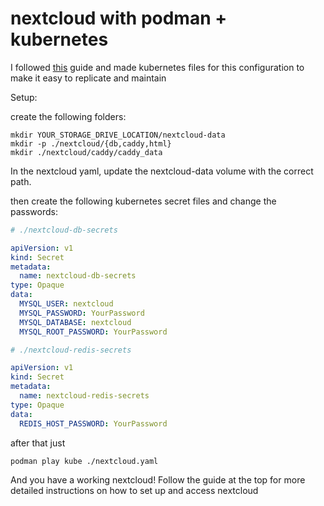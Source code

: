 # nextcloud with podman + kubernetes

I followed [this](https://help.nextcloud.com/t/tutorial-for-running-nextcloud-in-rootless-podman-with-mariadb-redis-caddy-webserver-all-behind-a-caddy-reverse-proxy/159216) guide and made kubernetes files for this configuration to make it easy to replicate and maintain

Setup:

create the following folders:
```shell
mkdir YOUR_STORAGE_DRIVE_LOCATION/nextcloud-data
mkdir -p ./nextcloud/{db,caddy,html}
mkdir ./nextcloud/caddy/caddy_data
```

In the nextcloud yaml, update the nextcloud-data volume with the correct path.

then create the following kubernetes secret files and change the passwords:

```yaml
# ./nextcloud-db-secrets

apiVersion: v1
kind: Secret
metadata:
  name: nextcloud-db-secrets
type: Opaque
data:
  MYSQL_USER: nextcloud
  MYSQL_PASSWORD: YourPassword
  MYSQL_DATABASE: nextcloud
  MYSQL_ROOT_PASSWORD: YourPassword
```

```yaml
# ./nextcloud-redis-secrets

apiVersion: v1
kind: Secret
metadata:
  name: nextcloud-redis-secrets
type: Opaque
data:
  REDIS_HOST_PASSWORD: YourPassword
```

after that just

```shell
podman play kube ./nextcloud.yaml
```

And you have a working nextcloud! Follow the guide at the top for more detailed instructions on how to set up and access nextcloud